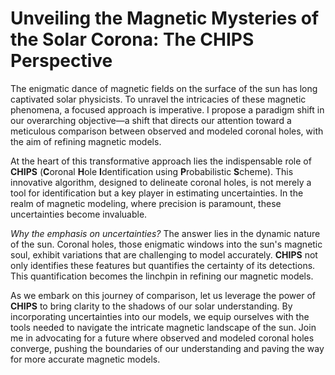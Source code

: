 <!-- 
Author(s): Shibaji Chakraborty

Disclaimer:
pyCHIPS is under the MIT license found in the root directory LICENSE.md 
Everyone is permitted to copy and distribute verbatim copies of this license 
document.

This version of the MIT Public License incorporates the terms
and conditions of MIT General Public License.
-->

# Unveiling the Magnetic Mysteries of the Solar Corona: The CHIPS Perspective

The enigmatic dance of magnetic fields on the surface of the sun has long captivated solar physicists. To unravel the intricacies of these magnetic phenomena, a focused approach is imperative. I propose a paradigm shift in our overarching objective—a shift that directs our attention toward a meticulous comparison between observed and modeled coronal holes, with the aim of refining magnetic models.

At the heart of this transformative approach lies the indispensable role of **CHIPS** (**C**oronal **H**ole **I**dentification using **P**robabilistic **S**cheme). This innovative algorithm, designed to delineate coronal holes, is not merely a tool for identification but a key player in estimating uncertainties. In the realm of magnetic modeling, where precision is paramount, these uncertainties become invaluable.

*Why the emphasis on uncertainties?* The answer lies in the dynamic nature of the sun. Coronal holes, those enigmatic windows into the sun's magnetic soul, exhibit variations that are challenging to model accurately. **CHIPS** not only identifies these features but quantifies the certainty of its detections. This quantification becomes the linchpin in refining our magnetic models.

As we embark on this journey of comparison, let us leverage the power of **CHIPS** to bring clarity to the shadows of our solar understanding. By incorporating uncertainties into our models, we equip ourselves with the tools needed to navigate the intricate magnetic landscape of the sun. Join me in advocating for a future where observed and modeled coronal holes converge, pushing the boundaries of our understanding and paving the way for more accurate magnetic models.